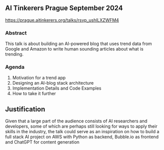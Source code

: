 ## AI Tinkerers Prague September 2024
https://prague.aitinkerers.org/talks/rsvp_ushlLXZWFM4

### Abstract

This talk is about building an AI-powered blog that uses trend data from Google and Amazon to write human sounding articles about what is trending.

### Agenda
1. Motivation for a trend app
2. Designing an AI-blog stack architecture
3. Implementation Details and Code Examples
4. How to take it further


## Justification
Given that a large part of the audience consists of AI researchers and developers, some of which are perhaps still looking for ways to apply their skills in the industry, the talk could serve as an inspiration on how to build a full stack AI project on AWS with Python as backend, Bubble.io as frontend and ChatGPT for content generation